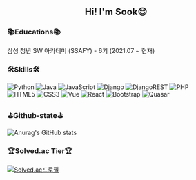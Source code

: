 
  
 

  
<!-- <div align="center">
  
![brightgreen](https://img.shields.io/badge/-brightgreen-brightgreen)
![green](https://img.shields.io/badge/-green-green)
![yellowgreen](https://img.shields.io/badge/-yellowgreen-yellowgreen)
![yellow](https://img.shields.io/badge/-yellow-yellow)![orange](https://img.shields.io/badge/-orange-orange)
  
<tr>
  
![red](https://img.shields.io/badge/-red-red)![blue](https://img.shields.io/badge/-blue-blue)
![lightgrey](https://img.shields.io/badge/-lightgrey-lightgrey)
![success](https://img.shields.io/badge/-success-success)
![important](https://img.shields.io/badge/-important-important)
  
<tr>
  
![critical](https://img.shields.io/badge/-critical-critical)![informational](https://img.shields.io/badge/-informational-informational)
  
![inactive](https://img.shields.io/badge/-inactive-inactive)
![blueviolet](https://img.shields.io/badge/-blueviolet-blueviolet)![ff69b4](https://img.shields.io/badge/-ff69b4-ff69b4)![9cf](https://img.shields.io/badge/-9cf-9cf)

</div> -->




  

<!--   
<a href="https://hits.seeyoufarm.com"><img src="https://hits.seeyoufarm.com/api/count/incr/badge.svg?url=https%3A%2F%2Fgithub.com%2Fdjs02027%2F&count_bg=%23168BE5&title_bg=%23555555&icon=&icon_color=%23E7E7E7&title=hits&edge_flat=false"/></a>

 -->
<div align="center">
 <h2>Hi! I'm Sook😊</h2>
</div>  
 
 
<h3>📚Educations📚</h3>
 삼성 청년 SW 아카데미 (SSAFY) - 6기 (2021.07 ~ 현재)
  
<h3>🛠Skills🛠</h3>

![Python](https://img.shields.io/badge/python-3670A0?style=flat&logo=python&logoColor=ffdd54) 
![Java](https://img.shields.io/badge/java-%23ED8B00.svg?style=flat&logo=java&logoColor=white)
![JavaScript](https://img.shields.io/badge/javascript-%23323330.svg?style=flat&logo=javascript&logoColor=%23F7DF1E)
![Django](https://img.shields.io/badge/django-%23092E20.svg?style=flat&logo=django&logoColor=white)
![DjangoREST](https://img.shields.io/badge/DJANGO-REST-ff1709?style=flat&logo=django&logoColor=white&color=ff1709&labelColor=gray)
![PHP](https://img.shields.io/badge/php-%23777BB4.svg?style=flat&logo=php&logoColor=white)
<br>
![HTML5](https://img.shields.io/badge/html5-%23E34F26.svg?style=flat&logo=html5&logoColor=white)
![CSS3](https://img.shields.io/badge/css3-%231572B6.svg?style=flat&logo=css3&logoColor=white)
![Vue](https://img.shields.io/badge/Vue.js-4FC08D.svg?style=flat&logo=Vue.js&logoColor=white)
![React](https://img.shields.io/badge/react-61DAFB.svg?style=flat&logo=react&logoColor=white)
![Bootstrap](https://img.shields.io/badge/bootstrap-%23563D7C.svg?style=flat&logo=bootstrap&logoColor=white)
![Quasar](https://img.shields.io/badge/quasar-4695EB.svg?style=flat&logo=quasar&logoColor=white)


<h3>⛳Github-state⛳</h3>  
  
![Anurag's GitHub stats](https://github-readme-stats.vercel.app/api?username=djs02027)
  
  
<h3>🏆Solved.ac Tier🏆</h3> 
  
[![Solved.ac프로필](http://mazassumnida.wtf/api/v2/generate_badge?boj=dbstnr2146)](https://solved.ac/dbstnr2146)  
  

<!--
**djs02027/djs02027** is a ✨ _special_ ✨ repository because its `README.md` (this file) appears on your GitHub profile.

Here are some ideas to get you started:

- 🔭 I’m currently working on ...
- 🌱 I’m currently learning ...
- 👯 I’m looking to collaborate on ...
- 🤔 I’m looking for help with ...
- 💬 Ask me about ...
- 📫 How to reach me: ...
- 😄 Pronouns: ...
- ⚡ Fun fact: ...
-->
